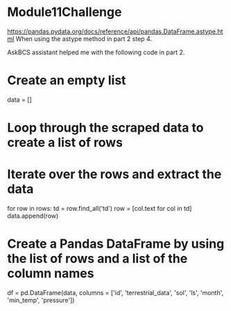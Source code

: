 # Module11Challenge

https://pandas.pydata.org/docs/reference/api/pandas.DataFrame.astype.html
When using the astype method in part 2 step 4.

AskBCS assistant helped me with the following code in part 2.
# Create an empty list
data = []

# Loop through the scraped data to create a list of rows
# Iterate over the rows and extract the data
for row in rows:
    td = row.find_all('td')
    row = [col.text for col in td]
    data.append(row)

# Create a Pandas DataFrame by using the list of rows and a list of the column names
df = pd.DataFrame(data, columns = ['id', 'terrestrial_data', 'sol', 'ls', 'month', 'min_temp', 'pressure'])
